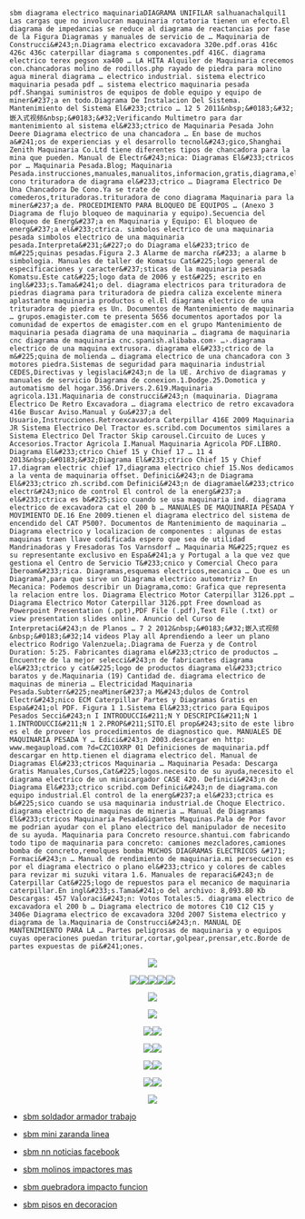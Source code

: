 
```
sbm diagrama electrico maquinariaDIAGRAMA UNIFILAR salhuanachalquil1 Las cargas que no involucran maquinaria rotatoria tienen un efecto.El diagrama de impedancias se reduce al diagrama de reactancias por fase de la Figura Diagramas y manuales de servicio de … Maquinaria de Construcci&#243;n.Diagrama electrico excavadora 320e.pdf.oras 416c 426c 436c caterpillar diagrama s componentes.pdf 416C. diagrama electrico terex pegson xa400 … LA HITA Alquiler de Maquinaria crecemos con.chancadoras molino de rodillos.php rayado de piedra para molino agua mineral diagrama … electrico industrial. sistema electrico maquinaria pesada pdf … sistema electrico maquinaria pesada pdf.Shangai suministros de equipos de doble equipo y equipo de miner&#237;a en todo.Diagrama De Instalacion Del Sistema. Mantenimiento del Sistema El&#233;ctrico … 12 5 2011&nbsp;&#0183;&#32;嵌入式视频&nbsp;&#0183;&#32;Verificando Multimetro para dar mantenimiento al sistema el&#233;ctrico de Maquinaria Pesada John Deere Diagrama electrico de una chancadora … En base de muchos a&#241;os de experiencias y el desarrollo tecnol&#243;gico,Shanghai Zenith Maquinaria Co.Ltd tiene diferentes tipos de chancadora para la mina que pueden. Manual de Electr&#243;nica: Diagramas El&#233;ctricos por … Maquinaria Pesada.Blog; Maquinaria Pesada.instrucciones,manuales,manualitos,informacion,gratis,diagrama,electrico,el&#233;ctricos,el&#233;ctricas,electrica. cono trituradora de diagrama el&#233;ctrico … Diagrama Electrico De Una Chancadora De Cono.Ya se trate de comederos,trituradoras.trituradora de cono diagrama Maquinaria para la miner&#237;a de. PROCEDIMIENTO PARA BLOQUEO DE EQUIPOS … (Anexo 3 Diagrama de flujo bloqueo de maquinaria y equipo).Secuencia del Bloqueo de Energ&#237;a en Maquinaria y Equipo: El bloqueo de energ&#237;a el&#233;ctrica. simbolos electrico de una maquinaria pesada simbolos electrico de una maquinaria pesada.Interpreta&#231;&#227;o do Diagrama el&#233;trico de m&#225;quinas pesadas.Figura 2.3 Alarme de marcha r&#233; a alarme b simbologia. Manuales de taller de Komatsu Cat&#225;logo general de especificaciones y caracter&#237;sticas de la maquinaria pesada Komatsu.Este cat&#225;logo data de 2006 y est&#225; escrito en ingl&#233;s.Tama&#241;o del. diagrama electricos para trituradora de piedras diagrama para trituradora de piedra caliza excelente minera aplastante maquinaria productos o el.El diagrama electrico de una trituradora de piedra es Un. Documentos de Mantenimiento de maquinaria … grupos.emagister.com te presenta 5656 documentos aportados por la comunidad de expertos de emagister.com en el grupo Mantenimiento de maquinaria pesada diagrama de una maquinaria … diagrama de maquinaria cnc diagrama de maquinaria cnc.spanish.alibaba.com› …›.diagrama electrico de una maquina extrusora. diagrama el&#233;ctrico de la m&#225;quina de molienda … diagrama electrico de una chancadora con 3 motores piedra.Sistemas de seguridad para maquinaria industrial CEDES,Directivas y legislaci&#243;n de la UE. Archivo de diagramas y manuales de servicio Diagrama de conexion.1.Dodge.25.Domotica y automatismo del hogar.356.Drivers.2.619.Maquinaria agricola.131.Maquinaria de construcci&#243;n (maquinaria. Diagrama Electrico De Retro Excavadora … diagrama electrico de retro excavadora 416e Buscar Aviso.Manual y Gu&#237;a del Usuario,Instrucciones.Retroexcavadora Caterpillar 416E 2009 Maquinaria JR Sistema Electrico Del Tractor es.scribd.com Documentos similares a Sistema Electrico Del Tractor Skip carousel.Circuito de Luces y Accesorios.Tractor Agricola I.Manual Maquinaria Agricola PDF.LIBRO. Diagrama El&#233;ctrico Chief 15 y Chief 17 … 11 4 2013&nbsp;&#0183;&#32;Diagrama El&#233;ctrico Chief 15 y Chief 17.diagram electric chief 17,diagrama electrico chief 15.Nos dedicamos a la venta de maquinaria offset. Definici&#243;n de Diagrama El&#233;ctrico zh.scribd.com Definici&#243;n de diagramael&#233;ctrico electr&#243;nico de control El control de la energ&#237;a el&#233;ctrica es b&#225;sico cuando se usa maquinaria ind. diagrama electrico de excavadora cat el 200 b … MANUALES DE MAQUINARIA PESADA Y MOVIMIENTO DE.16 Ene 2009.tienen el diagrama electrico del sistema de encendido del CAT P500?. Documentos de Mantenimiento de maquinaria … Diagrama electrico y localizacion de componentes : algunas de estas maquinas traen llave codificada espero que sea de utilidad Mandrinadoras y Fresadoras Tos Varnsdorf … Maquinaria M&#225;rquez es su representante exclusivo en Espa&#241;a y Portugal a la que vez que gestiona el Centro de Servicio T&#233;cnico y Comercial Checo para Iberoam&#233;rica. Diagramas,esquemas electricos,mecanica … Que es un Diagrama?,para que sirve un Diagrama electrico automotriz? En Mecanica: Podemos describir un Diagrama,como: Grafica que representa la relacion entre los. Diagrama Electrico Motor Caterpillar 3126.ppt … Diagrama Electrico Motor Caterpillar 3126.ppt Free download as Powerpoint Presentation (.ppt),PDF File (.pdf),Text File (.txt) or view presentation slides online. Anuncio del Curso de Interpretaci&#243;n de Planos … 7 2 2012&nbsp;&#0183;&#32;嵌入式视频&nbsp;&#0183;&#32;14 videos Play all Aprendiendo a leer un plano electrico Rodrigo Valenzuela;.Diagrama de Fuerza y de Control Duration: 5:25. Fabricantes diagrama el&#233;ctrico de productos … Encuentre de la mejor selecci&#243;n de fabricantes diagrama el&#233;ctrico y cat&#225;logo de productos diagrama el&#233;ctrico baratos y de.Maquinaria (19) Cantidad de. diagrama electrico de maquinas de mineria … Electricidad Maquinaria Pesada.Subterr&#225;neaMiner&#237;a M&#243;dulos de Control Electr&#243;nico ECM Caterpillar Partes y Diagramas Gratis en Espa&#241;ol PDF. Figura 1 1.Sistema El&#233;ctrico para Equipos Pesados Secci&#243;n I INTRODUCCI&#211;N Y DESCRIPCI&#211;N 1 1.INTRODUCCI&#211;N 1 2.PROP&#211;SITO.El prop&#243;sito de este libro es el de proveer los procedimientos de diagnostico que. MANUALES DE MAQUINARIA PESADA Y … Edici&#243;n 2003.descargar en http: www.megaupload.com ?d=CZC10XRP 01 Definiciones de maquinaria.pdf descargar en http.tienen el diagrama electrico del. Manual de Diagramas El&#233;ctricos Maquinaria … Maquinaria Pesada: Descarga Gratis Manuales,Cursos,Cat&#225;logos.necesito de su ayuda,necesito el diagrama electrico de un minicargador CASE 420. Definici&#243;n de Diagrama El&#233;ctrico scribd.com Definici&#243;n de diagrama.con equipo industrial.El control de la energ&#237;a el&#233;ctrica es b&#225;sico cuando se usa maquinaria industrial.de Choque Electrico. diagrama electrico de maquinas de mineria … Manual de Diagramas El&#233;ctricos Maquinaria PesadaGigantes Maquinas.Pala de Por favor me podrian ayudar con el plano electrico del manipulador de necesito de su ayuda. Maquinaria para Concreto resource.shantui.com fabricando todo tipo de maquinaria para concreto: camiones mezcladores,camiones bomba de concreto,remolques bomba MUCHOS DIAGRAMAS ELECTRICOS &#171; Formaci&#243;n … Manual de rendimiento de maquinaria.mi persecucion es por el diagrama electrico o plano el&#233;ctrico y colores de cables para revizar mi suzuki vitara 1.6. Manuales de reparaci&#243;n de Caterpillar Cat&#225;logo de repuestos para el mecanico de maquinaria caterpillar.En ingl&#233;s.Tama&#241;o del archivo: 8,093.80 Kb Descargas: 457 Valoraci&#243;n: Votos Totales:5. diagrama electrico de excavadora el 200 b … Diagrama electrico de motores C10 C12 C15 y 3406e Diagrama electrico de excavadora 320d 2007 Sistema electrico y diagrama de la.Maquinaria de Construcci&#243;n. MANUAL DE MANTENIMIENTO PARA LA … Partes peligrosas de maquinaria y o equipos cuyas operaciones puedan triturar,cortar,golpear,prensar,etc.Borde de partes expuestas de pi&#241;ones. 
```

<div align="center">

<a href="https://es-crusher.shibang-china.com/github&k=sbm+diagrama+electrico+maquinaria"><img src="https://static.shibang-china.com/es/crusher/logo.jpg"></a>

<a href="https://es-crusher.shibang-china.com/github&k=sbm+diagrama+electrico+maquinaria"><img src="https://static.shibang-china.com/es/crusher/index.jpg"></a><a href="https://es-crusher.shibang-china.com/material.htmlgithub&k=sbm+diagrama+electrico+maquinaria"><img src="https://static.shibang-china.com/es/crusher/material.jpg"></a><a href="https://es-crusher.shibang-china.com/application.htmlgithub&k=sbm+diagrama+electrico+maquinaria"><img src="https://static.shibang-china.com/es/crusher/application.jpg"></a><a href="https://es-crusher.shibang-china.com/aboutus.htmlgithub&k=sbm+diagrama+electrico+maquinaria"><img src="https://static.shibang-china.com/es/crusher/aboutus.jpg"></a><a href="https://es-crusher.shibang-china.com/contact.htmlgithub&k=sbm+diagrama+electrico+maquinaria"><img src="https://static.shibang-china.com/es/crusher/contact.jpg"></a>

<a href="https://es-crusher.shibang-china.com/github&k=sbm+diagrama+electrico+maquinaria"><img src="https://static.shibang-china.com/es/crusher/banner.jpg"></a>

<a href="https://swt.shibang-china.com/github&k=sbm+diagrama+electrico+maquinaria"><img src="https://static.shibang-china.com/es/crusher/text.jpg"></a>

<a href="https://swt.shibang-china.com/github&k=sbm+diagrama+electrico+maquinaria"><img src="https://static.shibang-china.com/es/crusher/chat.jpg"></a><a href="https://es-crusher.shibang-china.com/contact.htmlgithub&k=sbm+diagrama+electrico+maquinaria"><img src="https://static.shibang-china.com/es/crusher/message.jpg"></a>

<a href="https://es-crusher.shibang-china.com/products/pe.htmlgithub&k=sbm+diagrama+electrico+maquinaria"><img src="https://static.shibang-china.com/es/crusher/pe.jpg"></a><a href="https://es-crusher.shibang-china.com/products/pf.htmlgithub&k=sbm+diagrama+electrico+maquinaria"><img src="https://static.shibang-china.com/es/crusher/pf.jpg"></a>

<a href="https://es-crusher.shibang-china.com/products/hpt.htmlgithub&k=sbm+diagrama+electrico+maquinaria"><img src="https://static.shibang-china.com/es/crusher/hpt.jpg"></a><a href="https://es-crusher.shibang-china.com/products/vsi.htmlgithub&k=sbm+diagrama+electrico+maquinaria"><img src="https://static.shibang-china.com/es/crusher/vsi.jpg"></a>

<a href="https://es-crusher.shibang-china.com/products/klv.htmlgithub&k=sbm+diagrama+electrico+maquinaria"><img src="https://static.shibang-china.com/es/crusher/klv.jpg"></a><a href="https://es-crusher.shibang-china.com/products/portable.htmlgithub&k=sbm+diagrama+electrico+maquinaria"><img src="https://static.shibang-china.com/es/crusher/portable.jpg"></a>

<a href="https://swt.shibang-china.com/github&k=sbm+diagrama+electrico+maquinaria"><img src="https://static.shibang-china.com/es/crusher/case.jpg"></a>

</div>


* [sbm soldador armador trabajo](sbm%20soldador%20armador%20trabajo.md)

* [sbm mini zaranda linea](sbm%20mini%20zaranda%20linea.md)

* [sbm nn noticias facebook](sbm%20nn%20noticias%20facebook.md)

* [sbm molinos impactores mas](sbm%20molinos%20impactores%20mas.md)

* [sbm quebradora impacto funcion](sbm%20quebradora%20impacto%20funcion.md)

* [sbm pisos en decoracion](sbm%20pisos%20en%20decoracion.md)